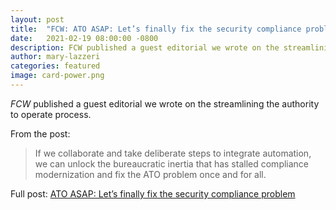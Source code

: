 ```yaml
---
layout: post
title:  "FCW: ATO ASAP: Let’s finally fix the security compliance problem"
date:   2021-02-19 08:00:00 -0800
description: FCW published a guest editorial we wrote on the streamlining the authority to operate process.
author: mary-lazzeri
categories: featured
image: card-power.png
---
```


*FCW* published a guest editorial we wrote on the streamlining the authority to operate process.

From the post:

> If we collaborate and take deliberate steps to integrate automation, we can unlock the bureaucratic inertia that has stalled compliance modernization and fix the ATO problem once and for all.

Full post: [ATO ASAP: Let’s finally fix the security compliance problem](https://www.nextgov.com/modernization/2021/02/ato-asap-lets-finally-fix-the-security-compliance-problem/258357/)
